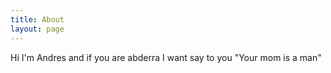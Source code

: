 ```yaml
---
title: About
layout: page
---
```


Hi I'm Andres and if you are abderra I want say to you "Your mom is a man" 

